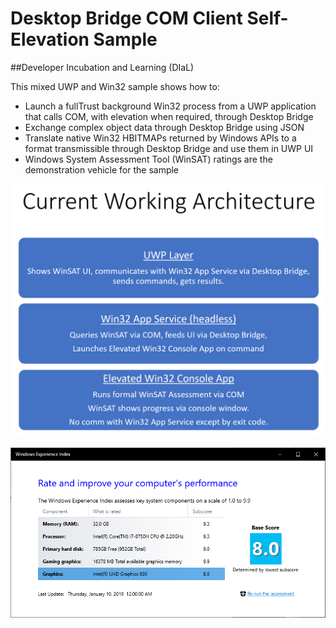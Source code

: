 # Desktop Bridge COM Client Self-Elevation Sample

##Developer Incubation and Learning (DIaL)

This mixed UWP and Win32 sample shows how to:

-  Launch a fullTrust background Win32 process from a UWP application that calls COM, with elevation when required, through Desktop Bridge
-  Exchange complex object data through Desktop Bridge using JSON
-  Translate native Win32 HBITMAPs returned by Windows APIs to a format transmissible through Desktop Bridge and use them in UWP UI
-  Windows System Assessment Tool (WinSAT) ratings are the demonstration vehicle for the sample

![architecture diagram](</docimages/WinSatUWP_currentArchitecture.PNG>)

![sample screenshot](</docimages/WinSATUWP_desktopBridge.PNG>)